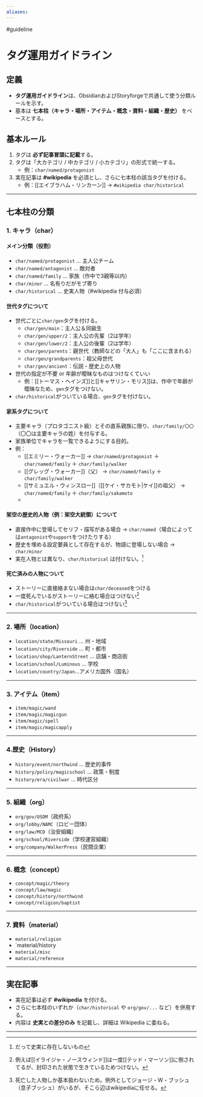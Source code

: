 ```yaml
---
aliases:
---
```

#guideline 

# タグ運用ガイドライン

## 定義

- **タグ運用ガイドライン**は、ObsidianおよびStoryforgeで共通して使う分類ルールを示す。
- 基本は **七本柱（キャラ・場所・アイテム・概念・資料・組織・歴史）** をベースとする。

## 基本ルール

1. タグは **必ず記事冒頭に記載**する。
2. タグは「大カテゴリ / 中カテゴリ / 小カテゴリ」の形式で統一する。
    - 例：`char/named/protagonist`
3. 実在記事は **#wikipedia** を必須とし、さらに七本柱の該当タグを付ける。
    - 例：[[エイブラハム・リンカーン]] → `#wikipedia char/historical`
        

---

## 七本柱の分類

### 1. キャラ（char）
#### メイン分類（役割）
- `char/named/protagonist` … 主人公チーム
- `char/named/antagonist` … 敵対者
- `char/named/family` … 家族（作中で3親等以内）
- `char/minor` … 名有りだがモブ寄り
- `char/historical` … 史実人物（#wikipedia 付与必須）

#### 世代タグについて
- 世代ごとに`char/gen`タグを付ける。
	- `char/gen/main`：主人公＆同級生
	- `char/gen/upper/2`：主人公の先輩（2は学年）
	- `char/gen/lower/2`：主人公の後輩（2は学年）
	- `char/gen/parents`：親世代（教師などの「大人」も「ここに含まれる）
	- `char/gen/grandparents`：祖父母世代
	- `char/gen/ancient`：伝説・歴史上の人物
- 世代の指定が不要 or 年齢が曖昧なものはつけなくていい
	- 例：[[トーマス・ヘインズ]]と[[キャサリン・モリス]]は、作中で年齢が曖昧なため、`gen`タグをつけない。
- `char/historical`がついている場合、`gen`タグを付けない。

#### 家系タグについて
- 主要キャラ（プロタゴニスト級）とその直系親族に限り、`char/family/〇〇`（〇〇は主要キャラの姓）を付与する。
- 家族単位でキャラを一覧できるようにする目的。
- 例：
    - [[エミリー・ウォーカー]] → `char/named/protagonist` ＋ `char/named/family` ＋ `char/family/walker`
    - [[グレッグ・ウォーカー]]（父） → `char/named/family` ＋ `char/family/walker`
    - [[サミュエル・ウィンスロー]]（[[ケイ・サカモト|ケイ]]の祖父） → `char/named/family` ＋ `char/family/sakamoto`
    - 
#### 架空の歴史的人物（例：架空大統領）について
- 直接作中に登場してセリフ・描写がある場合 → `char/named`（場合によっては`antagonist`や`support`をつけたりする）
- 歴史を埋める設定要員として存在するが、物語に登場しない場合 → `char/minor`
- 実在人物とは異なり、`char/historical` は付けない。[^3]
    

#### 死亡済みの人物について
- ストーリーに直接絡まない場合は`char/deceased`をつける
- 一度死んでいるがストーリーに絡む場合はつけない[^1]
- `char/historical`がついている場合はつけない[^2]
    
---
### 2. 場所（location）

- `location/state/Missouri` … 州・地域
- `location/city/Riverside` … 町・都市
- `location/shop/LanternStreet` … 店舗・商店街
- `location/school/Luminous` … 学校
- `location/country/Japan`...アメリカ国外（国名）

---

### 3. アイテム（item）

- `item/magic/wand`
- `item/magic/magicgun`
- `item/magic/spell`
- `item/magic/magicapply`
    
---
### 4.歴史（History）

- `history/event/northwind` … 歴史的事件
- `history/policy/magicschool` … 政策・制度
- `history/era/civilwar` … 時代区分

---

### 5. 組織（org）

- `org/gov/USDM`（政府系）
- `org/lobby/NAMC`（ロビー団体）
- `org/law/MCD`（治安組織）
- `org/school/Riverside`（学校運営組織）
- `org/company/WalkerPress`（民間企業）
    
---

### 6. 概念（concept）

- `concept/magic/theory`
- `concept/law/magic`
- `concept/history/northwind`
- `concept/religion/baptist`
    

---

### 7. 資料（material）

- `material/religion`
- `material/history
- `material/misc`
- `material/reference`
    

---

## 実在記事

- 実在記事は必ず **#wikipedia** を付ける。
- さらに七本柱のいずれか（`char/historical` や `org/gov/...` など）を併用する。
- 内容は **史実との差分のみ** を記載し、詳細は Wikipedia に委ねる。

---

[^1]: 例えば[[イライジャ・ノースウィンド]]は一度[[テッド・マーソン]]に倒されてるが、封印された状態で生きているためつけない。

[^2]: 死亡した人物しか基本扱わないため。例外としてジョージ・W・ブッシュ（息子ブッシュ）がいるが、そこら辺はwikipediaに任せる。

[^3]: だって史実に存在しないもの
